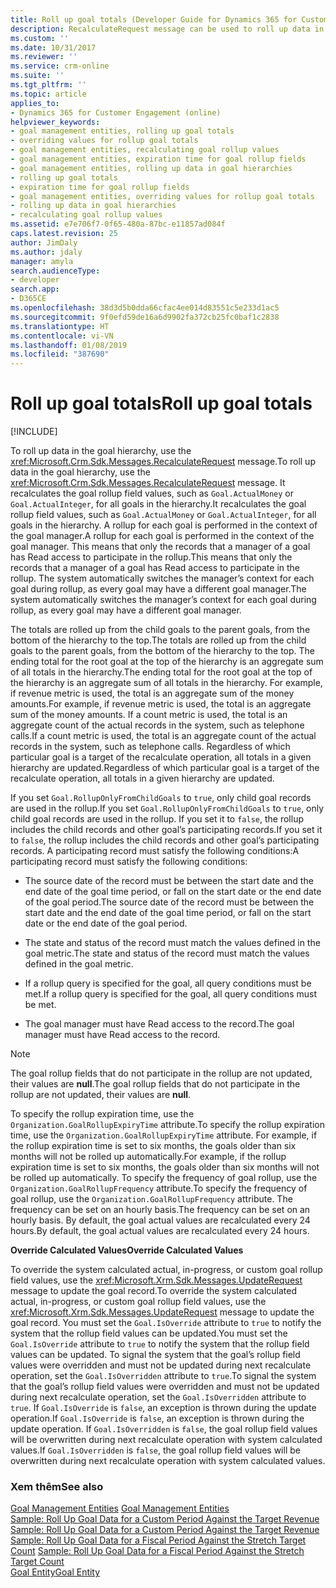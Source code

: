 ```yaml
---
title: Roll up goal totals (Developer Guide for Dynamics 365 for Customer Engagement)| MicrosoftDocs
description: RecalculateRequest message can be used to roll up data in a goal hierarchy. It recalculates the goal rollup field values, such as Goal.ActualMoney or Goal.ActualInteger, for all goals in the hierarchy
ms.custom: ''
ms.date: 10/31/2017
ms.reviewer: ''
ms.service: crm-online
ms.suite: ''
ms.tgt_pltfrm: ''
ms.topic: article
applies_to:
- Dynamics 365 for Customer Engagement (online)
helpviewer_keywords:
- goal management entities, rolling up goal totals
- overriding values for rollup goal totals
- goal management entities, recalculating goal rollup values
- goal management entities, expiration time for goal rollup fields
- goal management entities, rolling up data in goal hierarchies
- rolling up goal totals
- expiration time for goal rollup fields
- goal management entities, overriding values for rollup goal totals
- rolling up data in goal hierarchies
- recalculating goal rollup values
ms.assetid: e7e706f7-0f65-480a-87bc-e11857ad084f
caps.latest.revision: 25
author: JimDaly
ms.author: jdaly
manager: amyla
search.audienceType:
- developer
search.app:
- D365CE
ms.openlocfilehash: 38d3d5b0dda66cfac4ee014d83551c5e233d1ac5
ms.sourcegitcommit: 9f0efd59de16a6d9902fa372cb25fc0baf1c2838
ms.translationtype: HT
ms.contentlocale: vi-VN
ms.lasthandoff: 01/08/2019
ms.locfileid: "387690"
---
```

# <a name="roll-up-goal-totals"></a><span data-ttu-id="21e1b-104">Roll up goal totals</span><span class="sxs-lookup"><span data-stu-id="21e1b-104">Roll up goal totals</span></span>

[!INCLUDE[](../includes/cc_applies_to_update_9_0_0.md)]

<span data-ttu-id="21e1b-105">To roll up data in the goal hierarchy, use the <xref:Microsoft.Crm.Sdk.Messages.RecalculateRequest> message.</span><span class="sxs-lookup"><span data-stu-id="21e1b-105">To roll up data in the goal hierarchy, use the <xref:Microsoft.Crm.Sdk.Messages.RecalculateRequest> message.</span></span> <span data-ttu-id="21e1b-106">It recalculates the goal rollup field values, such as `Goal.ActualMoney` or `Goal.ActualInteger`, for all goals in the hierarchy.</span><span class="sxs-lookup"><span data-stu-id="21e1b-106">It recalculates the goal rollup field values, such as `Goal.ActualMoney` or `Goal.ActualInteger`, for all goals in the hierarchy.</span></span> <span data-ttu-id="21e1b-107">A rollup for each goal is performed in the context of the goal manager.</span><span class="sxs-lookup"><span data-stu-id="21e1b-107">A rollup for each goal is performed in the context of the goal manager.</span></span> <span data-ttu-id="21e1b-108">This means that only the records that a manager of a goal has Read access to participate in the rollup.</span><span class="sxs-lookup"><span data-stu-id="21e1b-108">This means that only the records that a manager of a goal has Read access to participate in the rollup.</span></span> <span data-ttu-id="21e1b-109">The system automatically switches the manager’s context for each goal during rollup, as every goal may have a different goal manager.</span><span class="sxs-lookup"><span data-stu-id="21e1b-109">The system automatically switches the manager’s context for each goal during rollup, as every goal may have a different goal manager.</span></span>  
  
 <span data-ttu-id="21e1b-110">The totals are rolled up from the child goals to the parent goals, from the bottom of the hierarchy to the top.</span><span class="sxs-lookup"><span data-stu-id="21e1b-110">The totals are rolled up from the child goals to the parent goals, from the bottom of the hierarchy to the top.</span></span> <span data-ttu-id="21e1b-111">The ending total for the root goal at the top of the hierarchy is an aggregate sum of all totals in the hierarchy.</span><span class="sxs-lookup"><span data-stu-id="21e1b-111">The ending total for the root goal at the top of the hierarchy is an aggregate sum of all totals in the hierarchy.</span></span> <span data-ttu-id="21e1b-112">For example, if revenue metric is used, the total is an aggregate sum of the money amounts.</span><span class="sxs-lookup"><span data-stu-id="21e1b-112">For example, if revenue metric is used, the total is an aggregate sum of the money amounts.</span></span> <span data-ttu-id="21e1b-113">If a count metric is used, the total is an aggregate count of the actual records in the system, such as telephone calls.</span><span class="sxs-lookup"><span data-stu-id="21e1b-113">If a count metric is used, the total is an aggregate count of the actual records in the system, such as telephone calls.</span></span> <span data-ttu-id="21e1b-114">Regardless of which particular goal is a target of the recalculate operation, all totals in a given hierarchy are updated.</span><span class="sxs-lookup"><span data-stu-id="21e1b-114">Regardless of which particular goal is a target of the recalculate operation, all totals in a given hierarchy are updated.</span></span>  
  
 <span data-ttu-id="21e1b-115">If you set `Goal.RollupOnlyFromChildGoals` to `true`, only child goal records are used in the rollup.</span><span class="sxs-lookup"><span data-stu-id="21e1b-115">If you set `Goal.RollupOnlyFromChildGoals` to `true`, only child goal records are used in the rollup.</span></span> <span data-ttu-id="21e1b-116">If you set it to `false`, the rollup includes the child records and other goal’s participating records.</span><span class="sxs-lookup"><span data-stu-id="21e1b-116">If you set it to `false`, the rollup includes the child records and other goal’s participating records.</span></span> <span data-ttu-id="21e1b-117">A participating record must satisfy the following conditions:</span><span class="sxs-lookup"><span data-stu-id="21e1b-117">A participating record must satisfy the following conditions:</span></span>  
  
-   <span data-ttu-id="21e1b-118">The source date of the record must be between the start date and the end date of the goal time period, or fall on the start date or the end date of the goal period.</span><span class="sxs-lookup"><span data-stu-id="21e1b-118">The source date of the record must be between the start date and the end date of the goal time period, or fall on the start date or the end date of the goal period.</span></span>  
  
-   <span data-ttu-id="21e1b-119">The state and status of the record must match the values defined in the goal metric.</span><span class="sxs-lookup"><span data-stu-id="21e1b-119">The state and status of the record must match the values defined in the goal metric.</span></span>  
  
-   <span data-ttu-id="21e1b-120">If a rollup query is specified for the goal, all query conditions must be met.</span><span class="sxs-lookup"><span data-stu-id="21e1b-120">If a rollup query is specified for the goal, all query conditions must be met.</span></span>  
  
-   <span data-ttu-id="21e1b-121">The goal manager must have Read access to the record.</span><span class="sxs-lookup"><span data-stu-id="21e1b-121">The goal manager must have Read access to the record.</span></span>  
  
> [!NOTE]
>  <span data-ttu-id="21e1b-122">The goal rollup fields that do not participate in the rollup are not updated, their values are **null**.</span><span class="sxs-lookup"><span data-stu-id="21e1b-122">The goal rollup fields that do not participate in the rollup are not updated, their values are **null**.</span></span>  
  
 <span data-ttu-id="21e1b-123">To specify the rollup expiration time, use the `Organization.GoalRollupExpiryTime` attribute.</span><span class="sxs-lookup"><span data-stu-id="21e1b-123">To specify the rollup expiration time, use the `Organization.GoalRollupExpiryTime` attribute.</span></span> <span data-ttu-id="21e1b-124">For example, if the rollup expiration time is set to six months, the goals older than six months will not be rolled up automatically.</span><span class="sxs-lookup"><span data-stu-id="21e1b-124">For example, if the rollup expiration time is set to six months, the goals older than six months will not be rolled up automatically.</span></span> <span data-ttu-id="21e1b-125">To specify the frequency of goal rollup, use the `Organization.GoalRollupFrequency` attribute.</span><span class="sxs-lookup"><span data-stu-id="21e1b-125">To specify the frequency of goal rollup, use the `Organization.GoalRollupFrequency` attribute.</span></span> <span data-ttu-id="21e1b-126">The frequency can be set on an hourly basis.</span><span class="sxs-lookup"><span data-stu-id="21e1b-126">The frequency can be set on an hourly basis.</span></span> <span data-ttu-id="21e1b-127">By default, the goal actual values are recalculated every 24 hours.</span><span class="sxs-lookup"><span data-stu-id="21e1b-127">By default, the goal actual values are recalculated every 24 hours.</span></span>  
  
 <span data-ttu-id="21e1b-128">**Override Calculated Values**</span><span class="sxs-lookup"><span data-stu-id="21e1b-128">**Override Calculated Values**</span></span>  
  
 <span data-ttu-id="21e1b-129">To override the system calculated actual, in-progress, or custom goal rollup field values, use the <xref:Microsoft.Xrm.Sdk.Messages.UpdateRequest> message to update the goal record.</span><span class="sxs-lookup"><span data-stu-id="21e1b-129">To override the system calculated actual, in-progress, or custom goal rollup field values, use the <xref:Microsoft.Xrm.Sdk.Messages.UpdateRequest> message to update the goal record.</span></span> <span data-ttu-id="21e1b-130">You must set the `Goal.IsOverride` attribute to `true` to notify the system that the rollup field values can be updated.</span><span class="sxs-lookup"><span data-stu-id="21e1b-130">You must set the `Goal.IsOverride` attribute to `true` to notify the system that the rollup field values can be updated.</span></span> <span data-ttu-id="21e1b-131">To signal the system that the goal’s rollup field values were overridden and must not be updated during next recalculate operation, set the `Goal.IsOverridden` attribute to `true`.</span><span class="sxs-lookup"><span data-stu-id="21e1b-131">To signal the system that the goal’s rollup field values were overridden and must not be updated during next recalculate operation, set the `Goal.IsOverridden` attribute to `true`.</span></span> <span data-ttu-id="21e1b-132">If `Goal.IsOverride` is `false`, an exception is thrown during the update operation.</span><span class="sxs-lookup"><span data-stu-id="21e1b-132">If `Goal.IsOverride` is `false`, an exception is thrown during the update operation.</span></span> <span data-ttu-id="21e1b-133">If `Goal.IsOverridden` is `false`, the goal rollup field values will be overwritten during next recalculate operation with system calculated values.</span><span class="sxs-lookup"><span data-stu-id="21e1b-133">If `Goal.IsOverridden` is `false`, the goal rollup field values will be overwritten during next recalculate operation with system calculated values.</span></span>  
  
### <a name="see-also"></a><span data-ttu-id="21e1b-134">Xem thêm</span><span class="sxs-lookup"><span data-stu-id="21e1b-134">See also</span></span>  
 <span data-ttu-id="21e1b-135">[Goal Management Entities](goal-management-entities.md) </span><span class="sxs-lookup"><span data-stu-id="21e1b-135">[Goal Management Entities](goal-management-entities.md) </span></span>  
 <span data-ttu-id="21e1b-136">[Sample: Roll Up Goal Data for a Custom Period Against the Target Revenue](sample-rollup-goal-data-custom-period-target-revenue.md) </span><span class="sxs-lookup"><span data-stu-id="21e1b-136">[Sample: Roll Up Goal Data for a Custom Period Against the Target Revenue](sample-rollup-goal-data-custom-period-target-revenue.md) </span></span>  
 <span data-ttu-id="21e1b-137">[Sample: Roll Up Goal Data for a Fiscal Period Against the Stretch Target Count](sample-rollup-goal-data-fiscal-period-stretch-target-count.md) </span><span class="sxs-lookup"><span data-stu-id="21e1b-137">[Sample: Roll Up Goal Data for a Fiscal Period Against the Stretch Target Count](sample-rollup-goal-data-fiscal-period-stretch-target-count.md) </span></span>  
 [<span data-ttu-id="21e1b-138">Goal Entity</span><span class="sxs-lookup"><span data-stu-id="21e1b-138">Goal Entity</span></span>](entities/goal.md)
